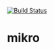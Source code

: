 [![Build Status](https://travis-ci.com/VidarHUN/mikro.svg?branch=master)](https://travis-ci.com/VidarHUN/mikro)
# mikro